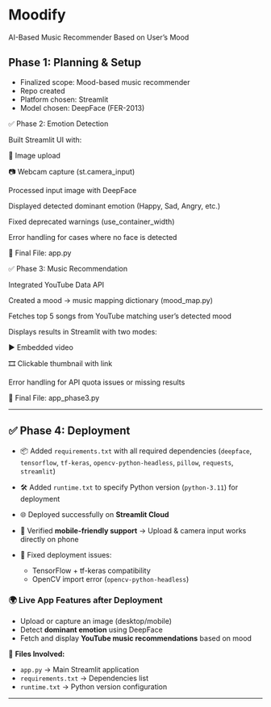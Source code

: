 # Moodify
AI-Based Music Recommender Based on User’s Mood

## Phase 1: Planning & Setup
- Finalized scope: Mood-based music recommender
- Repo created
- Platform chosen: Streamlit
- Model chosen: DeepFace (FER-2013)


✅ Phase 2: Emotion Detection

Built Streamlit UI with:

📂 Image upload

📷 Webcam capture (st.camera_input)

Processed input image with DeepFace

Displayed detected dominant emotion (Happy, Sad, Angry, etc.)

Fixed deprecated warnings (use_container_width)

Error handling for cases where no face is detected

📄 Final File: app.py

✅ Phase 3: Music Recommendation

Integrated YouTube Data API

Created a mood → music mapping dictionary (mood_map.py)

Fetches top 5 songs from YouTube matching user’s detected mood

Displays results in Streamlit with two modes:

▶️ Embedded video

🎞️ Clickable thumbnail with link

Error handling for API quota issues or missing results

📄 Final File: app_phase3.py


---

## ✅ Phase 4: Deployment

* 📦 Added `requirements.txt` with all required dependencies (`deepface`, `tensorflow`, `tf-keras`, `opencv-python-headless`, `pillow`, `requests`, `streamlit`)
* 🛠️ Added `runtime.txt` to specify Python version (`python-3.11`) for deployment
* 🌐 Deployed successfully on **Streamlit Cloud**
* 📱 Verified **mobile-friendly support** → Upload & camera input works directly on phone
* 🐞 Fixed deployment issues:

  * TensorFlow + tf-keras compatibility
  * OpenCV import error (`opencv-python-headless`)

### 🌍 Live App Features after Deployment

* Upload or capture an image (desktop/mobile)
* Detect **dominant emotion** using DeepFace
* Fetch and display **YouTube music recommendations** based on mood

📄 **Files Involved:**

* `app.py` → Main Streamlit application
* `requirements.txt` → Dependencies list
* `runtime.txt` → Python version configuration

---


